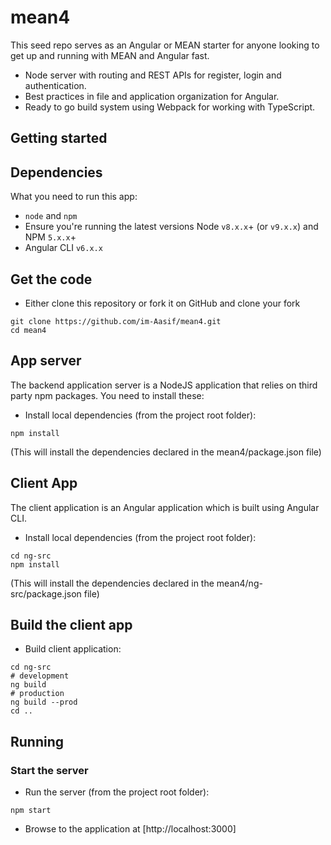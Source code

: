 # mean4

This seed repo serves as an Angular or MEAN starter for anyone looking to get up and running with MEAN and Angular fast.
* Node server with routing and REST APIs for register, login and authentication.
* Best practices in file and application organization for Angular.
* Ready to go build system using Webpack for working with TypeScript.

## Getting started
## Dependencies
What you need to run this app:
* `node` and `npm`
* Ensure you're running the latest versions Node `v8.x.x`+ (or `v9.x.x`) and NPM `5.x.x`+
* Angular CLI `v6.x.x`

## Get the code
* Either clone this repository or fork it on GitHub and clone your fork
```
git clone https://github.com/im-Aasif/mean4.git
cd mean4
```
## App server
The backend application server is a NodeJS application that relies on third party npm packages. You need to install these:
* Install local dependencies (from the project root folder):
```
npm install
```
(This will install the dependencies declared in the mean4/package.json file)

## Client App

The client application is an Angular application which is built using Angular CLI.

* Install local dependencies (from the project root folder):
```
cd ng-src
npm install
```
(This will install the dependencies declared in the mean4/ng-src/package.json file)

## Build the client app
* Build client application:
```
cd ng-src
# development
ng build 
# production
ng build --prod 
cd ..
```

## Running
### Start the server
* Run the server (from the project root folder):
```
npm start
```
* Browse to the application at [http://localhost:3000]


